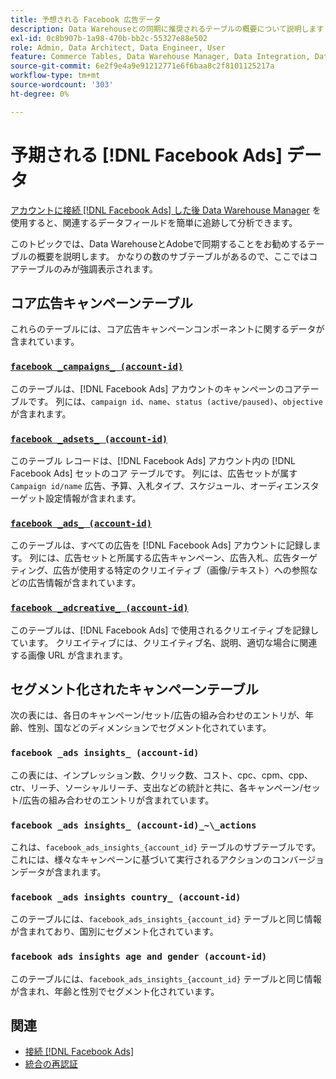 ```yaml
---
title: 予想される Facebook 広告データ
description: Data Warehouseとの同期に推奨されるテーブルの概要について説明します
exl-id: 0c8b907b-1a98-470b-bb2c-55327e88e502
role: Admin, Data Architect, Data Engineer, User
feature: Commerce Tables, Data Warehouse Manager, Data Integration, Data Import/Export
source-git-commit: 6e2f9e4a9e91212771e6f6baa8c2f8101125217a
workflow-type: tm+mt
source-wordcount: '303'
ht-degree: 0%

---
```


# 予期される [!DNL Facebook Ads] データ

[ アカウントに接続  [!DNL Facebook Ads]  した後 ](../integrations/facebook-ads.md) [Data Warehouse Manager](../../../data-analyst/data-warehouse-mgr/tour-dwm.md) を使用すると、関連するデータフィールドを簡単に追跡して分析できます。

このトピックでは、Data WarehouseとAdobeで同期することをお勧めするテーブルの概要を説明します。 かなりの数のサブテーブルがあるので、ここではコアテーブルのみが強調表示されます。

## コア広告キャンペーンテーブル

これらのテーブルには、コア広告キャンペーンコンポーネントに関するデータが含まれています。

### [`facebook _campaigns_ (account-id)`](https://developers.facebook.com/docs/marketing-api/reference/ad-campaign-group)

このテーブルは、[!DNL Facebook Ads] アカウントのキャンペーンのコアテーブルです。 列には、`campaign id`、`name`、`status (active/paused)`、`objective` が含まれます。

### [`facebook _adsets_ (account-id)`](https://developers.facebook.com/docs/marketing-api/reference/ad-campaign)

このテーブル レコードは、[!DNL Facebook Ads] アカウント内の [!DNL Facebook Ads] セットのコア テーブルです。 列には、広告セットが属す `Campaign id/name` 広告、予算、入札タイプ、スケジュール、オーディエンスターゲット設定情報が含まれます。

### [`facebook _ads_ (account-id)`](https://developers.facebook.com/docs/marketing-api/reference/adgroup)

このテーブルは、すべての広告を [!DNL Facebook Ads] アカウントに記録します。 列には、広告セットと所属する広告キャンペーン、広告入札、広告ターゲティング、広告が使用する特定のクリエイティブ（画像/テキスト）への参照などの広告情報が含まれています。

### [`facebook _adcreative_ (account-id)`](https://developers.facebook.com/docs/marketing-api/reference/ad-creative)

このテーブルは、[!DNL Facebook Ads] で使用されるクリエイティブを記録しています。 クリエイティブには、クリエイティブ名、説明、適切な場合に関連する画像 URL が含まれます。

## セグメント化されたキャンペーンテーブル

次の表には、各日のキャンペーン/セット/広告の組み合わせのエントリが、年齢、性別、国などのディメンションでセグメント化されています。

### `facebook _ads insights_ (account-id)`

この表には、インプレッション数、クリック数、コスト、cpc、cpm、cpp、ctr、リーチ、ソーシャルリーチ、支出などの統計と共に、各キャンペーン/セット/広告の組み合わせのエントリが含まれています。

### `facebook _ads insights_ (account-id)_~\_actions`

これは、`facebook_ads_insights_{account_id}` テーブルのサブテーブルです。 これには、様々なキャンペーンに基づいて実行されるアクションのコンバージョンデータが含まれます。

### `facebook _ads insights country_ (account-id)`

このテーブルには、`facebook_ads_insights_{account_id}` テーブルと同じ情報が含まれており、国別にセグメント化されています。

### `facebook ads insights age and gender (account-id)`

このテーブルには、`facebook_ads_insights_{account_id}` テーブルと同じ情報が含まれ、年齢と性別でセグメント化されています。

## 関連

* [接続  [!DNL Facebook Ads]](../integrations/facebook-ads.md)
* [ 統合の再認証 ](https://experienceleague.adobe.com/docs/commerce-knowledge-base/kb/how-to/mbi-reauthenticating-integrations.html)
